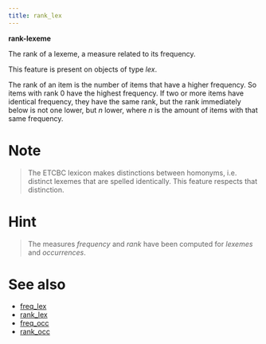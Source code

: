 ```yaml
---
title: rank_lex
---
```


**rank-lexeme**

The rank of a lexeme, a measure related to its frequency.

This feature is present on objects of type *lex*.

The rank of an item is the number of items that have a higher frequency.
So items with rank 0 have the highest frequency.
If two or more items have identical frequency, they have the same rank, but the rank immediately below is not one lower, but *n* lower,
where *n* is the amount of items with that same frequency.

# Note
> The ETCBC lexicon makes distinctions between homonyms, i.e. distinct lexemes that are spelled identically.
This feature respects that distinction.

# Hint
> The measures *frequency* and *rank* have been computed for *lexemes* and *occurrences*.
    
# See also
 
* [freq_lex](freq_lex)
* [rank_lex](rank_lex)
* [freq_occ](freq_occ)
* [rank_occ](rank_occ)

